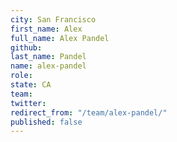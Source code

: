```yaml
---
city: San Francisco
first_name: Alex
full_name: Alex Pandel
github: 
last_name: Pandel
name: alex-pandel
role: 
state: CA
team: 
twitter: 
redirect_from: "/team/alex-pandel/"
published: false
---
```



